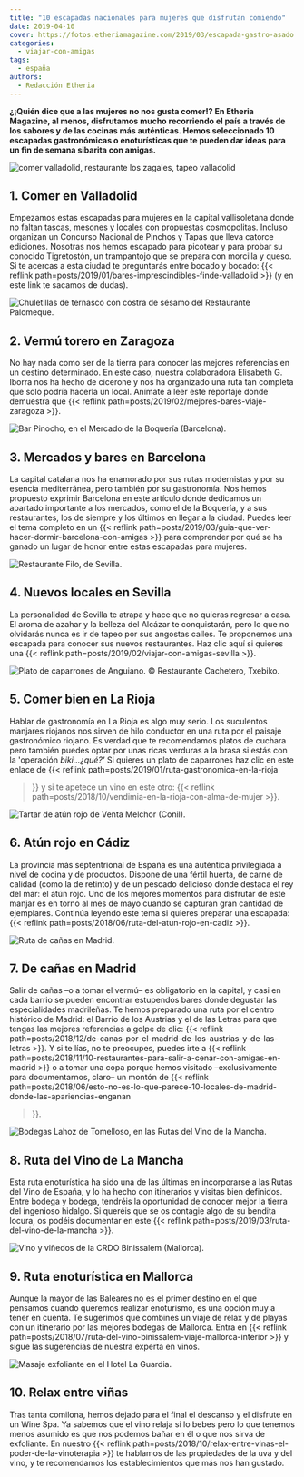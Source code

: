 ```yaml
---
title: "10 escapadas nacionales para mujeres que disfrutan comiendo"
date: 2019-04-10
cover: https://fotos.etheriamagazine.com/2019/03/escapada-gastro-asado.jpg
categories: 
  - viajar-con-amigas
tags: 
  - españa
authors: 
  - Redacción Etheria
---
```


**¿¡Quién dice que a las mujeres no nos gusta comer!? En Etheria Magazine, al menos, 
disfrutamos mucho recorriendo el país a través de los sabores y de las cocinas más 
auténticas. Hemos seleccionado 10 escapadas gastronómicas o enoturísticas que te pueden 
dar ideas para un fin de semana sibarita con amigas.** 

![comer valladolid, restaurante los zagales, tapeo valladolid](https://fotos.etheriamagazine.com/2019/01/comer-valladolid-los-zagales-e1553175464492.jpg "Pide un 'Tigretostón' en el restaurante Los Zagales (Valladolid).")

## 1\. Comer en Valladolid

Empezamos estas escapadas para mujeres en la capital vallisoletana donde no faltan 
tascas, mesones y locales con propuestas cosmopolitas. Incluso organizan un Concurso 
Nacional de Pinchos y Tapas que lleva catorce ediciones. Nosotras nos hemos escapado 
para picotear y para probar su conocido Tigretostón, un trampantojo que se prepara con 
morcilla y queso. Si te acercas a esta ciudad te preguntarás entre bocado y bocado: {{< 
reflink path=posts/2019/01/bares-imprescindibles-finde-valladolid >}} (y en este link te 
sacamos de dudas). 

![Chuletillas de ternasco con costra de sésamo del Restaurante Palomeque.](https://fotos.etheriamagazine.com/2019/02/Zaragoza-restaurante-Palomeque.jpg "Chuletillas de ternasco con costra de sésamo del © Restaurante Palomeque.")

## 2\. Vermú torero en Zaragoza

No hay nada como ser de la tierra para conocer las mejores referencias en un destino 
determinado. En este caso, nuestra colaboradora Elisabeth G. Iborra nos ha hecho de 
cicerone y nos ha organizado una ruta tan completa que solo podría hacerla un local. 
Anímate a leer este reportaje donde demuestra que {{< reflink 
path=posts/2019/02/mejores-bares-viaje-zaragoza >}}. 

![Bar Pinocho, en el Mercado de la Boquería (Barcelona).](https://fotos.etheriamagazine.com/2019/03/Barcelona-Pinocho-en-la-Boquería.jpg "Bar Pinocho, en el Mercado de la Boquería (Barcelona). © Félix Lorenzo")

## 3\. Mercados y bares en Barcelona

La capital catalana nos ha enamorado por sus rutas modernistas y por su esencia 
mediterránea, pero también por su gastronomía. Nos hemos propuesto exprimir Barcelona en 
este artículo donde dedicamos un apartado importante a los mercados, como el de la 
Boquería, y a sus restaurantes, los de siempre y los últimos en llegar a la ciudad. 
Puedes leer el tema completo en un {{< reflink 
path=posts/2019/03/guia-que-ver-hacer-dormir-barcelona-con-amigas >}} para comprender 
por qué se ha ganado un lugar de honor entre estas escapadas para mujeres. 

![Restaurante Filo, de Sevilla.](https://fotos.etheriamagazine.com/2019/01/viaje-mujeres-filo-sevilla.jpg "Restaurante Filo, de Sevilla.")

## 4\. Nuevos locales en Sevilla

La personalidad de Sevilla te atrapa y hace que no quieras regresar a casa. El aroma de 
azahar y la belleza del Alcázar te conquistarán, pero lo que no olvidarás nunca es ir de 
tapeo por sus angostas calles. Te proponemos una escapada para conocer sus nuevos 
restaurantes. Haz clic aquí si quieres una {{< reflink 
path=posts/2019/02/viajar-con-amigas-sevilla >}}. 

![Plato de caparrones de Anguiano. © Restaurante Cachetero, Txebiko.](https://fotos.etheriamagazine.com/2019/01/Restaurante-Cachetero-Txebiko.jpg "Plato de caparrones de Anguiano. © Restaurante Cachetero, Txebiko.")

## 5\. Comer bien en La Rioja

Hablar de gastronomía en La Rioja es algo muy serio. Los suculentos manjares riojanos 
nos sirven de hilo conductor en una ruta por el paisaje gastronómico riojano. Es verdad 
que te recomendamos platos de cuchara pero también puedes optar por unas ricas verduras 
a la brasa si estás con la 'operación _biki...¿qué?'_ Si quieres un plato de caparrones 
haz clic en este enlace de {{< reflink path=posts/2019/01/ruta-gastronomica-en-la-rioja 
>}} y si te apetece un vino en este otro: {{< reflink 
path=posts/2018/10/vendimia-en-la-rioja-con-alma-de-mujer >}}. 

![Tartar de atún rojo de Venta Melchor (Conil).](https://fotos.etheriamagazine.com/2018/06/tartar-ruta-del-atun.jpg "Tartar de atún rojo de Venta Melchor (Conil).")

## 6\. Atún rojo en Cádiz

La provincia más septentrional de España es una auténtica privilegiada a nivel de cocina 
y de productos. Dispone de una fértil huerta, de carne de calidad (como la de retinto) y 
de un pescado delicioso donde destaca el rey del mar: el atún rojo. Uno de los mejores 
momentos para disfrutar de este manjar es en torno al mes de mayo cuando se capturan 
gran cantidad de ejemplares. Continúa leyendo este tema si quieres preparar una 
escapada: {{< reflink path=posts/2018/06/ruta-del-atun-rojo-en-cadiz >}}. 

![Ruta de cañas en Madrid.](https://fotos.etheriamagazine.com/2018/12/Madrid-ruta-de-bares-cerveza-e1553175735714.jpg "Ruta de cañas en Madrid.")

## 7\. De cañas en Madrid

Salir de cañas –o a tomar el vermú– es obligatorio en la capital, y casi en cada barrio 
se pueden encontrar estupendos bares donde degustar las especialidades madrileñas. Te 
hemos preparado una ruta por el centro histórico de Madrid: el Barrio de los Austrias y 
el de las Letras para que tengas las mejores referencias a golpe de clic: {{< reflink 
path=posts/2018/12/de-canas-por-el-madrid-de-los-austrias-y-de-las-letras >}}. Y si te 
lías, no te preocupes, puedes irte a {{< reflink 
path=posts/2018/11/10-restaurantes-para-salir-a-cenar-con-amigas-en-madrid >}} o a tomar 
una copa porque hemos visitado –exclusivamente para documentarnos, claro– un montón de 
{{< reflink 
path=posts/2018/06/esto-no-es-lo-que-parece-10-locales-de-madrid-donde-las-apariencias-enganan 
>}}. 

![Bodegas Lahoz de Tomelloso, en las Rutas del Vino de la Mancha.](https://fotos.etheriamagazine.com/2019/03/Tomelloso-bodegas-lahoz.jpg "Bodegas Lahoz de Tomelloso. © Rutas del Vino de la Mancha.")

## 8\. Ruta del Vino de La Mancha

Esta ruta enoturística ha sido una de las últimas en incorporarse a las Rutas del Vino 
de España, y lo ha hecho con itinerarios y visitas bien definidos. Entre bodega y 
bodega, tendréis la oportunidad de conocer mejor la tierra del ingenioso hidalgo. Si 
queréis que se os contagie algo de su bendita locura, os podéis documentar en este {{< 
reflink path=posts/2019/03/ruta-del-vino-de-la-mancha >}}. 

![Vino y viñedos de la CRDO Binissalem (Mallorca).](https://fotos.etheriamagazine.com/2018/07/Vino-rosado-Enoturismo-Binissalem-Mallorca-e1553175846903.jpg "Vino y viñedos de la © CRDO Binissalem (Mallorca).")

## 9\. Ruta enoturística en Mallorca

Aunque la mayor de las Baleares no es el primer destino en el que pensamos cuando 
queremos realizar enoturismo, es una opción muy a tener en cuenta. Te sugerimos que 
combines un viaje de relax y de playas con un itinerario por las mejores bodegas de 
Mallorca. Entra en {{< reflink 
path=posts/2018/07/ruta-del-vino-binissalem-viaje-mallorca-interior >}} y sigue las 
sugerencias de nuestra experta en vinos. 

![Masaje exfoliante en el Hotel La Guardia.](https://fotos.etheriamagazine.com/2018/10/LA-GUARDIA-MASAJE-EXFOLIANTE-e1553175963452.jpg "Masaje exfoliante en el Hotel La Guardia.")

## 10\. Relax entre viñas

Tras tanta comilona, hemos dejado para el final el descanso y el disfrute en un Wine 
Spa. Ya sabemos que el vino relaja si lo bebes pero lo que tenemos menos asumido es que 
nos podemos bañar en él o que nos sirva de exfoliante. En nuestro {{< reflink 
path=posts/2018/10/relax-entre-vinas-el-poder-de-la-vinoterapia >}} te hablamos de las 
propiedades de la uva y del vino, y te recomendamos los establecimientos que más nos han 
gustado.
